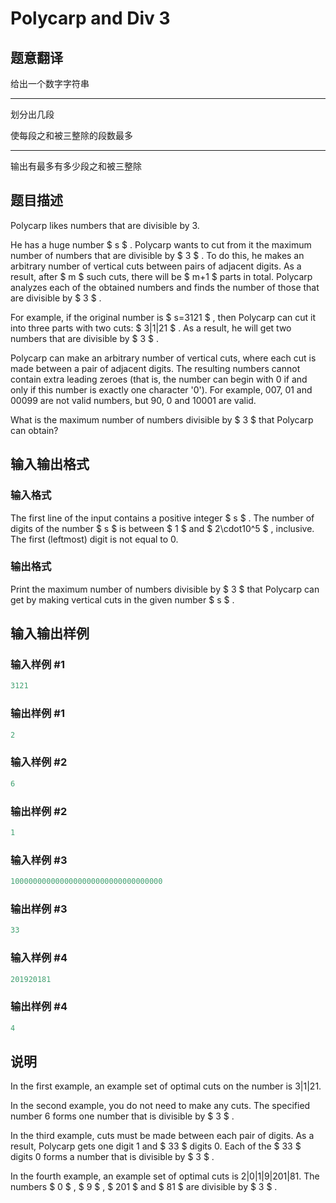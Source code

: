 # Polycarp and Div 3

## 题意翻译

给出一个数字字符串

------------

划分出几段

使每段之和被三整除的段数最多

------------

输出有最多有多少段之和被三整除

## 题目描述

Polycarp likes numbers that are divisible by 3.

He has a huge number $ s $ . Polycarp wants to cut from it the maximum number of numbers that are divisible by $ 3 $ . To do this, he makes an arbitrary number of vertical cuts between pairs of adjacent digits. As a result, after $ m $ such cuts, there will be $ m+1 $ parts in total. Polycarp analyzes each of the obtained numbers and finds the number of those that are divisible by $ 3 $ .

For example, if the original number is $ s=3121 $ , then Polycarp can cut it into three parts with two cuts: $ 3|1|21 $ . As a result, he will get two numbers that are divisible by $ 3 $ .

Polycarp can make an arbitrary number of vertical cuts, where each cut is made between a pair of adjacent digits. The resulting numbers cannot contain extra leading zeroes (that is, the number can begin with 0 if and only if this number is exactly one character '0'). For example, 007, 01 and 00099 are not valid numbers, but 90, 0 and 10001 are valid.

What is the maximum number of numbers divisible by $ 3 $ that Polycarp can obtain?

## 输入输出格式

### 输入格式

The first line of the input contains a positive integer $ s $ . The number of digits of the number $ s $ is between $ 1 $ and $ 2\cdot10^5 $ , inclusive. The first (leftmost) digit is not equal to 0.

### 输出格式

Print the maximum number of numbers divisible by $ 3 $ that Polycarp can get by making vertical cuts in the given number $ s $ .

## 输入输出样例

### 输入样例 #1

```cpp
3121

```
### 输出样例 #1

```cpp
2

```
### 输入样例 #2

```cpp
6

```
### 输出样例 #2

```cpp
1

```
### 输入样例 #3

```cpp
1000000000000000000000000000000000

```
### 输出样例 #3

```cpp
33

```
### 输入样例 #4

```cpp
201920181

```
### 输出样例 #4

```cpp
4

```
## 说明

In the first example, an example set of optimal cuts on the number is 3|1|21.

In the second example, you do not need to make any cuts. The specified number 6 forms one number that is divisible by $ 3 $ .

In the third example, cuts must be made between each pair of digits. As a result, Polycarp gets one digit 1 and $ 33 $ digits 0. Each of the $ 33 $ digits 0 forms a number that is divisible by $ 3 $ .

In the fourth example, an example set of optimal cuts is 2|0|1|9|201|81. The numbers $ 0 $ , $ 9 $ , $ 201 $ and $ 81 $ are divisible by $ 3 $ .

